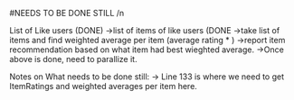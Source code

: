 #NEEDS TO BE DONE STILL /n

List of Like users (DONE)
->list of items of like users (DONE
	->take list of items and find weighted average per item (average rating * <number of like users that rated the item>)
		->report item recommendation based on what item had best wieghted average.
->Once above is done, need to parallize it.

Notes on What needs to be done still:
-> Line 133 is where we need to get ItemRatings and weighted averages per item here.
